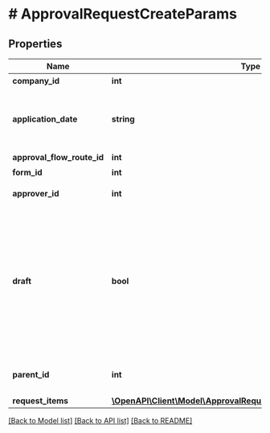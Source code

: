 # # ApprovalRequestCreateParams

## Properties

Name | Type | Description | Notes
------------ | ------------- | ------------- | -------------
**company_id** | **int** | 事業所ID |
**application_date** | **string** | 申請日 (yyyy-mm-dd)&lt;br&gt; 指定しない場合は当日の日付が登録されます。 | [optional]
**approval_flow_route_id** | **int** | 申請経路ID |
**form_id** | **int** | 申請フォームID |
**approver_id** | **int** | 承認者のユーザーID | [optional]
**draft** | **bool** | 各種申請のステータス&lt;br&gt; falseを指定した時は申請中（in_progress）で各種申請を作成します。&lt;br&gt; trueを指定した時は下書き（draft）で各種申請を作成します。 |
**parent_id** | **int** | 親申請ID(既存各種申請IDのみ指定可能です。) | [optional]
**request_items** | [**\OpenAPI\Client\Model\ApprovalRequestCreateParamsRequestItems[]**](ApprovalRequestCreateParamsRequestItems.md) |  |

[[Back to Model list]](../../README.md#models) [[Back to API list]](../../README.md#endpoints) [[Back to README]](../../README.md)
